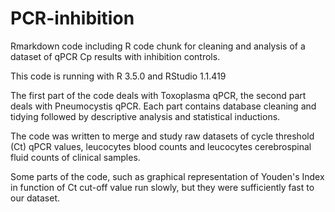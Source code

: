 # PCR-inhibition
Rmarkdown code including R code chunk for cleaning and analysis of a dataset of qPCR Cp results with inhibition controls.

This code is running with R 3.5.0 and RStudio 1.1.419

The first part of the code deals with Toxoplasma qPCR, the second part deals with Pneumocystis qPCR.
Each part contains database cleaning and tidying followed by descriptive analysis and statistical inductions.

The code was written to merge and study raw datasets of cycle threshold (Ct) qPCR values, 
leucocytes blood counts and leucocytes cerebrospinal fluid counts of clinical samples.

Some parts of the code, such as graphical representation of Youden's Index in function of Ct cut-off value
run slowly, but they were sufficiently fast to our dataset.


